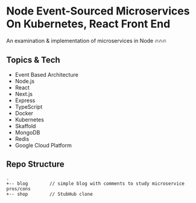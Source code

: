 # Node Event-Sourced Microservices On Kubernetes, React Front End

An examination & implementation of microservices in Node 🔥🔥🔥

## Topics & Tech

* Event Based Architecture
* Node.js
* React
* Next.js
* Express
* TypeScript
* Docker
* Kubernetes
* Skaffold
* MongoDB
* Redis
* Google Cloud Platform

## Repo Structure

```
.
+-- blog        // simple blog with comments to study microservice pros/cons
+-- shop        // StubHub clone
``` 